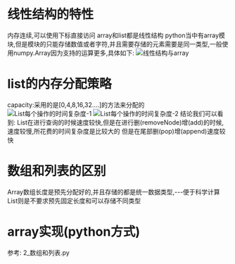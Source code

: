 # 线性结构的特性
  内存连续,可以使用下标直接访问
  array和list都是线性结构
  python当中有array模块,但是模块的只能存储数值或者字符,并且需要存储的元素需要是同一类型,一般使用numpy.Array因为支持的运算更多,具体如下:
  ![线性结构与array](https://blog-1-1256491104.cos.ap-chengdu.myqcloud.com/20190712132119.png)
 
# list的内存分配策略
   capacity:采用的是[0,4,8,16,32....]的方法来分配的
   ![List每个操作的时间复杂度-1](https://blog-1-1256491104.cos.ap-chengdu.myqcloud.com/20190712132254.png)
    ![List每个操作的时间复杂度-2](https://blog-1-1256491104.cos.ap-chengdu.myqcloud.com/20190712132330.png)
 结论我们可以看到:
    List在进行查询的时候速度较快,但是在进行删(removeNode)增(add)的时候,速度较慢,所花费的时间复杂度是比较大的
    但是在尾部删(pop)增(append)速度较快
 
 
 # 数组和列表的区别
   Array数组长度是预先分配好的,并且存储的都是统一数据类型,---便于科学计算
   List则是不要求预先固定长度和可以存储不同类型
# array实现(python方式)
   参考: 2_数组和列表.py

